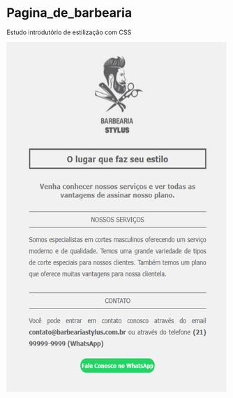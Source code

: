 # Pagina_de_barbearia
Estudo introdutório de estilização com CSS

<img align="center" alt="MecaFlavio.png" height="800" width="680" src="https://github.com/MecaFlavio/Pagina_de_barbaria/blob/master/img/print_site-barbeariaStylus.png?raw=true">
